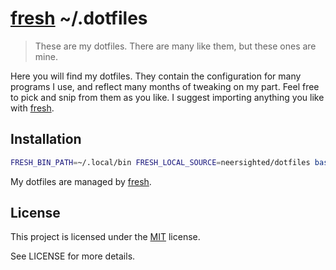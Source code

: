 # [fresh] ~/.dotfiles

> These are my dotfiles. There are many like them, but these ones are mine.

Here you will find my dotfiles. They contain the configuration for many
programs I use, and reflect many months of tweaking on my part. Feel free to
pick and snip from them as you like. I suggest importing anything you like with
[fresh].

## Installation

``` sh
FRESH_BIN_PATH=~/.local/bin FRESH_LOCAL_SOURCE=neersighted/dotfiles bash <(curl -fsSL get.freshshell.com)
```

My dotfiles are managed by [fresh].

## License

This project is licensed under the
[MIT](https://en.wikipedia.org/wiki/MIT_License) license.

See LICENSE for more details.

[fresh]: https://github.com/freshshell/fresh
